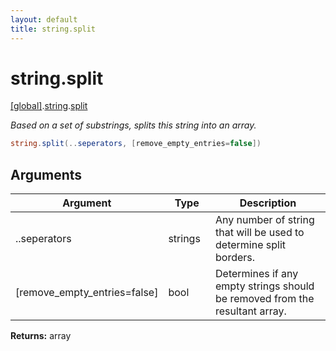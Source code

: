 ```yaml
---
layout: default
title: string.split
---
```


# string.split

[\[global\]]({{site.baseurl}}/docs/).[string]({{site.baseurl}}/docs/string/).[split]({{site.baseurl}}/docs/string/split/)

_Based on a set of substrings, splits this string into an array._

```cs
string.split(..seperators, [remove_empty_entries=false])
```

## Arguments

<table>
  <col width="15%">
  <col width="15%">
  <thead>
    <tr>
      <th>Argument</th>
      <th>Type</th>
      <th>Description</th>
    </tr>
  </thead>
  <tbody>
    <tr>
      <td>..seperators</td>
      <td>strings</td>
      <td>Any number of string that will be used to determine split borders.</td>
    </tr>
    <tr>
      <td>[remove_empty_entries=false]</td>
      <td>bool</td>
      <td>Determines if any empty strings should be removed from the resultant array.</td>
    </tr>
  </tbody>
</table>

**Returns:** array
